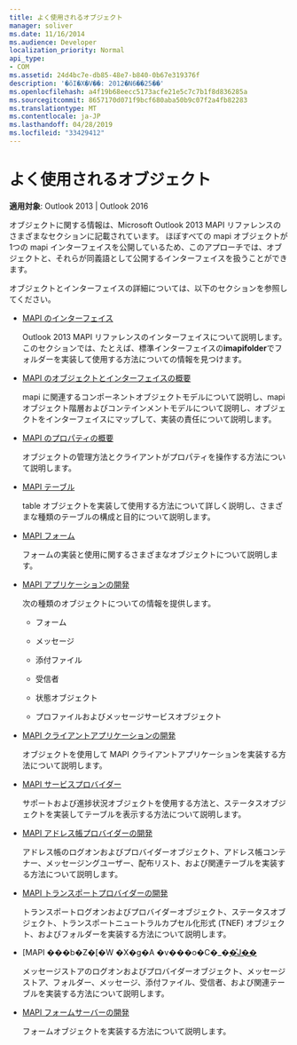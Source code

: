 ```yaml
---
title: よく使用されるオブジェクト
manager: soliver
ms.date: 11/16/2014
ms.audience: Developer
localization_priority: Normal
api_type:
- COM
ms.assetid: 24d4bc7e-db85-48e7-b840-0b67e319376f
description: '�ŏI�X�V��: 2012�N6��25��'
ms.openlocfilehash: a4f19b68eecc5173acfe21e5c7c7b1f8d836285a
ms.sourcegitcommit: 8657170d071f9bcf680aba50b9c07f2a4fb82283
ms.translationtype: MT
ms.contentlocale: ja-JP
ms.lasthandoff: 04/28/2019
ms.locfileid: "33429412"
---
```

# <a name="commonly-used-objects"></a>よく使用されるオブジェクト

  
  
**適用対象**: Outlook 2013 | Outlook 2016 
  
オブジェクトに関する情報は、Microsoft Outlook 2013 MAPI リファレンスのさまざまなセクションに記載されています。 ほぼすべての mapi オブジェクトが1つの mapi インターフェイスを公開しているため、このアプローチでは、オブジェクトと、それらが同義語として公開するインターフェイスを扱うことができます。
  
オブジェクトとインターフェイスの詳細については、以下のセクションを参照してください。
  
- [MAPI のインターフェイス](mapi-interfaces.md)
    
    Outlook 2013 MAPI リファレンスのインターフェイスについて説明します。 このセクションでは、たとえば、標準インターフェイスの**imapifolder**でフォルダーを実装して使用する方法についての情報を見つけます。
    
- [MAPI のオブジェクトとインターフェイスの概要](mapi-object-and-interface-overview.md)
    
    mapi に関連するコンポーネントオブジェクトモデルについて説明し、mapi オブジェクト階層およびコンテインメントモデルについて説明し、オブジェクトをインターフェイスにマップして、実装の責任について説明します。
    
- [MAPI のプロパティの概要](mapi-property-overview.md)
    
    オブジェクトの管理方法とクライアントがプロパティを操作する方法について説明します。
    
- [MAPI テーブル](mapi-tables.md)
    
    table オブジェクトを実装して使用する方法について詳しく説明し、さまざまな種類のテーブルの構成と目的について説明します。
    
- [MAPI フォーム](mapi-forms.md)
    
    フォームの実装と使用に関するさまざまなオブジェクトについて説明します。
    
- [MAPI アプリケーションの開発](mapi-application-development.md)
    
    次の種類のオブジェクトについての情報を提供します。
    
  - フォーム
    
  - メッセージ
    
  - 添付ファイル
    
  - 受信者
    
  - 状態オブジェクト
    
  - プロファイルおよびメッセージサービスオブジェクト
    
- [MAPI クライアントアプリケーションの開発](developing-a-mapi-client-application.md)
    
    オブジェクトを使用して MAPI クライアントアプリケーションを実装する方法について説明します。
    
- [MAPI サービスプロバイダー](mapi-service-providers.md)
    
    サポートおよび進捗状況オブジェクトを使用する方法と、ステータスオブジェクトを実装してテーブルを表示する方法について説明します。
    
- [MAPI アドレス帳プロバイダーの開発](developing-a-mapi-address-book-provider.md)
    
    アドレス帳のログオンおよびプロバイダーオブジェクト、アドレス帳コンテナー、メッセージングユーザー、配布リスト、および関連テーブルを実装する方法について説明します。
    
- [MAPI トランスポートプロバイダーの開発](developing-a-mapi-transport-provider.md)
    
    トランスポートログオンおよびプロバイダーオブジェクト、ステータスオブジェクト、トランスポートニュートラルカプセル化形式 (TNEF) オブジェクト、およびフォルダーを実装する方法について説明します。
    
- [MAPI ���b�Z�[�W �X�g�A �v���o�C�_�[�̊J��](developing-a-mapi-message-store-provider.md)
    
    メッセージストアのログオンおよびプロバイダーオブジェクト、メッセージストア、フォルダー、メッセージ、添付ファイル、受信者、および関連テーブルを実装する方法について説明します。
    
- [MAPI フォームサーバーの開発](developing-mapi-form-servers.md)
    
    フォームオブジェクトを実装する方法について説明します。
    


